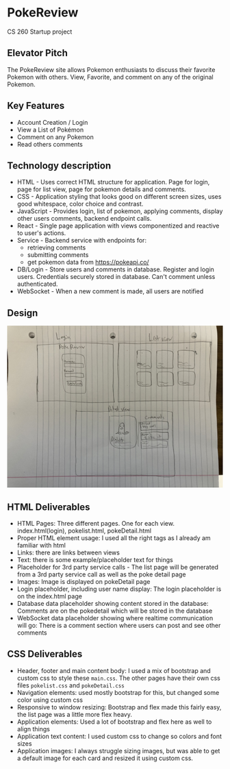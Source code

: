 # PokeReview
CS 260 Startup project

## Elevator Pitch
The PokeReview site allows Pokemon enthusiasts to discuss their favorite Pokemon with others. 
View, Favorite, and comment on any of the original Pokemon.

## Key Features
- Account Creation / Login
- View a List of Pokémon
- Comment on any Pokemon
- Read others comments

## Technology description
- HTML - Uses correct HTML structure for application. Page for login, page for list view, page for pokemon details and comments.
- CSS - Application styling that looks good on different screen sizes, uses good whitespace, color choice and contrast.
- JavaScript - Provides login, list of pokemon, applying comments, display other users comments, backend endpoint calls.
- React - Single page application with views componentized and reactive to user's actions.
- Service - Backend service with endpoints for:
  - retrieving comments
  - submitting comments
  - get pokemon data from https://pokeapi.co/
- DB/Login - Store users and comments in database. Register and login users. Credentials securely stored in database. Can't comment unless authenticated.
- WebSocket - When a new comment is made, all users are notified

## Design

![design](public/IMG_5536.jpeg)


## HTML Deliverables
  - HTML Pages: Three different pages. One for each view. index.html(login), pokelist.html, pokeDetail.html
  - Proper HTML element usage: I used all the right tags as I already am familiar with html
  - Links: there are links between views
  - Text: there is some example/placeholder text for things
  - Placeholder for 3rd party service calls - The list page will be generated from a 3rd party service call as well as the poke detail page
  - Images: Image is displayed on pokeDetail page
  - Login placeholder, including user name display: The login placeholder is on the index.html page
  - Database data placeholder showing content stored in the database: Comments are on the pokedetail which will be stored in the database
  - WebSocket data placeholder showing where realtime communication will go: There is a comment section where users can post and see other comments

## CSS Deliverables
- Header, footer and main content body: I used a mix of bootstrap and custom css to style these `main.css`. The other pages have their own css files `pokelist.css` and `pokeDetail.css`
- Navigation elements: used mostly bootstrap for this, but changed some color using custom css
- Responsive to window resizing: Bootstrap and flex made this fairly easy, the list page was a little more flex heavy.
- Application elements: Used a lot of bootstrap and flex here as well to align things
- Application text content: I used custom css to change so colors and font sizes
- Application images: I always struggle sizing images, but was able to get a default image for each card and resized it using custom css.